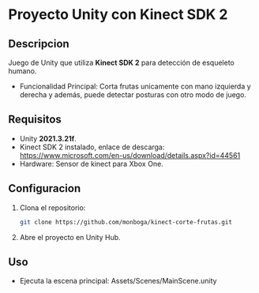 # Proyecto Unity con Kinect SDK 2

## Descripcion
Juego de Unity que utiliza **Kinect SDK 2** para detección de esqueleto humano.
- Funcionalidad Principal: Corta frutas unicamente con mano izquierda y derecha y además, puede detectar posturas con otro modo de juego.

## Requisitos
- Unity **2021.3.21f**.
- Kinect SDK 2 instalado, enlace de descarga: https://www.microsoft.com/en-us/download/details.aspx?id=44561
- Hardware: Sensor de kinect para Xbox One.

## Configuracion
1. Clona el repositorio:
    ```bash
    git clone https://github.com/monboga/kinect-corte-frutas.git
2. Abre el proyecto en Unity Hub.

## Uso
- Ejecuta la escena principal: Assets/Scenes/MainScene.unity